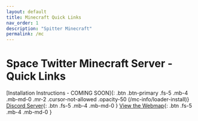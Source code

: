 ```yaml
---
layout: default
title: Minecraft Quick Links
nav_order: 1
description: "Spitter Minecraft"
permalink: /mc
---
```


# Space Twitter Minecraft Server - Quick Links

[Installation Instructions - COMING SOON]{: .btn .btn-primary .fs-5 .mb-4 .mb-md-0 .mr-2 .cursor-not-allowed .opacity-50 (/mc-info/loader-install)}
[Discord Server](https://discord.gg/YTdycBXu28){: .btn .fs-5 .mb-4 .mb-md-0 }
[View the Webmap](https://map.spitter.space){: .btn .fs-5 .mb-4 .mb-md-0 }
